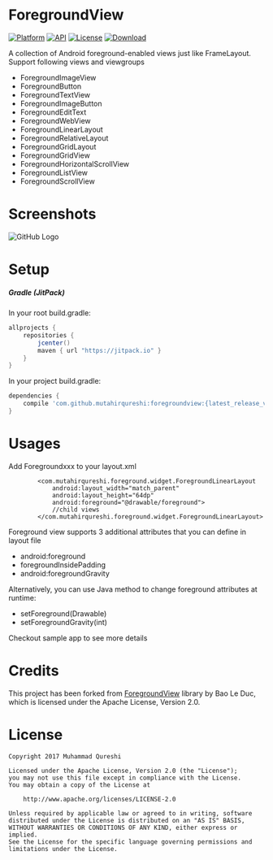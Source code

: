 # ForegroundView

[![Platform](http://img.shields.io/badge/platform-android-brightgreen.svg?style=flat)](http://developer.android.com/index.html)
[![API](https://img.shields.io/badge/API-14%2B-brightgreen.svg?style=flat)](https://android-arsenal.com/api?level=14)
[![License](https://img.shields.io/badge/license-Apache%202-blue.svg)](https://www.apache.org/licenses/LICENSE-2.0)
[![Download](https://jitpack.io/v/mutahirqureshi/ForegroundView.svg)](https://jitpack.io/#mutahirqureshi/ForegroundView)

A collection of Android foreground-enabled views just like FrameLayout. Support following views and viewgroups
* ForegroundImageView
* ForegroundButton
* ForegroundTextView
* ForegroundImageButton
* ForegroundEditText
* ForegroundWebView
* ForegroundLinearLayout
* ForegroundRelativeLayout
* ForegroundGridLayout
* ForegroundGridView
* ForegroundHorizontalScrollView
* ForegroundListView
* ForegroundScrollView

# Screenshots
![GitHub Logo](https://lh6.googleusercontent.com/-afY-VQnVodw/Vga8AjKwFkI/AAAAAAAAMko/RtCMUSkNsqY/w487-h865-no/Screenshot_20150926-223701.png)

# Setup

##### Gradle (JitPack)

In your root build.gradle:
```groovy
allprojects {
    repositories {
        jcenter()
        maven { url "https://jitpack.io" }
    }
}
```

In your project build.gradle:
```groovy
dependencies {
    compile 'com.github.mutahirqureshi:foregroundview:{latest_release_version}'
}
```

# Usages

Add Foregroundxxx to your layout.xml

```
        <com.mutahirqureshi.foreground.widget.ForegroundLinearLayout
            android:layout_width="match_parent"
            android:layout_height="64dp"
            android:foreground="@drawable/foreground">
            //child views
        </com.mutahirqureshi.foreground.widget.ForegroundLinearLayout>
```
Foreground view supports 3 additional attributes that you can define in layout file

* android:foreground
* foregroundInsidePadding
* android:foregroundGravity

Alternatively, you can use Java method to change foreground attributes at runtime:
* setForeground(Drawable)
* setForegroundGravity(int)

Checkout sample app to see more details

# Credits

This project has been forked from [ForegroundView](https://github.com/baole/ForegroundView) library by Bao Le Duc, which is licensed under the Apache License, Version 2.0.

# License

	Copyright 2017 Muhammad Qureshi

	Licensed under the Apache License, Version 2.0 (the "License");
	you may not use this file except in compliance with the License.
	You may obtain a copy of the License at

	    http://www.apache.org/licenses/LICENSE-2.0

	Unless required by applicable law or agreed to in writing, software
	distributed under the License is distributed on an "AS IS" BASIS,
	WITHOUT WARRANTIES OR CONDITIONS OF ANY KIND, either express or implied.
	See the License for the specific language governing permissions and
	limitations under the License.
